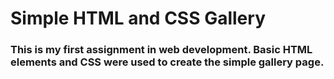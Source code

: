 # Simple HTML and CSS Gallery

### This is my first assignment in web development. Basic HTML elements and CSS were used to create the simple gallery page.
